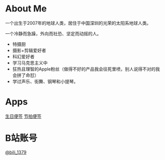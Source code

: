 # About Me

一个出生于2007年的地球人类，居住于中国深圳的光荣的太阳系地球人类。

一个冷静而急躁，外向而社恐、坚定而动摇的人。

+ 特摄厨
+ 摄影+剪辑爱好者
+ 科幻爱好者
+ 学习马克思主义中
+ 狂热且理智的Apple粉丝（做得不好的产品我会往死里喷，别人说得不对的我会拼了命怼）
+ 学过声乐、街舞、钢琴和小提琴。

# Apps

[生日便签](https://apps.apple.com/app/id1499441985)
[节拍便签](https://apps.apple.com/app/id1566854024)

# B站账号
[@bili_1379](https://space.bilibili.com/477468459)
